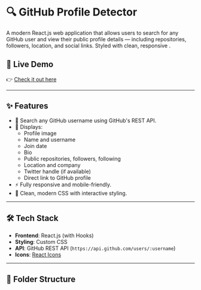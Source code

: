 # 🔍 GitHub Profile Detector

A modern React.js web application that allows users to search for any GitHub user and view their public profile details — including repositories, followers, location, and social links. Styled with clean, responsive  .

## 🚀 Live Demo

👉 [Check it out here](https://github-profile-detective-ten.vercel.app/)  


---

## ✨ Features

- 🔎 Search any GitHub username using GitHub's REST API.
- 👤 Displays:
  - Profile image
  - Name and username
  - Join date
  - Bio
  - Public repositories, followers, following
  - Location and company
  - Twitter handle (if available)
  - Direct link to GitHub profile
- ⚡ Fully responsive and mobile-friendly.
- 🎨 Clean, modern CSS with interactive styling.

---

## 🛠 Tech Stack

- **Frontend**: React.js (with Hooks)
- **Styling**: Custom CSS
- **API**: GitHub REST API (`https://api.github.com/users/:username`)
- **Icons**: [React Icons](https://react-icons.github.io/react-icons/)

---

## 📁 Folder Structure

